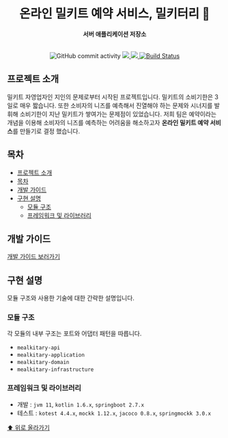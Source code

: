 <div align="center">
  <br>
  <h1>온라인 밀키트 예약 서비스, 밀키터리 🍣</h1>
  <strong>서버 애플리케이션 저장소</strong>
</div>
<br>

<p align="center">
    <img src="https://img.shields.io/github/commit-activity/w/le2sky/mealkitary-server" alt="GitHub commit activity">
    <a href ="https://opensource.org/licenses/Apache-2.0">
        <img src="https://img.shields.io/badge/License-Apache%202.0-red.svg"/>
    </a>
    <a href="https://codecov.io/gh/le2sky/mealkitary-server" >
        <img src="https://codecov.io/gh/le2sky/mealkitary-server/branch/main/graph/badge.svg?token=MRR5C1OFUL"/>
    </a>
    <a href="https://github.com/le2sky/mealkitary-server/.git/workflows/mealkitary-main-ci.yml">
        <img src="https://github.com/le2sky/mealkitary-server/actions/workflows/mealkitary-main-ci.yml/badge.svg" alt="Build Status">
    </a>
</p>

## 프로젝트 소개

밀키트 자영업자인 지인의 문제로부터 시작된 프로젝트입니다. 밀키트의 소비기한은 3일로 매우 짧습니다.
또한 소비자의 니즈를 예측해서 진열해야 하는 문제와 시너지를 발휘해 소비기한이 지난 밀키트가 쌓여가는 문제점이 있었습니다. 저희 팀은 예약이라는 개념을 이용해 소비자의 니즈를 예측하는 어려움을 해소하고자 **온라인
밀키트 예약 서비스**를 만들기로 결정 했습니다.

## 목차

- [프로젝트 소개](#프로젝트-소개)
- [목차](#목차)
- [개발 가이드](#개발-가이드)
- [구현 설명](#구현-설명)
    - [모듈 구조](#모듈-구조)
    - [프레임워크 및 라이브러리](#프레임워크-및-라이브러리)

## 개발 가이드

[개발 가이드 보러가기](https://github.com/le2sky/mealkitary-server/blob/main/docs/tech.md)

## 구현 설명

모듈 구조와 사용한 기술에 대한 간략한 설명입니다.

### 모듈 구조

각 모듈의 내부 구조는 포트와 어댑터 패턴을 따릅니다.

- `mealkitary-api`
- `mealkitary-application`
- `mealkitary-domain`
- `mealkitary-infrastructure`

### 프레임워크 및 라이브러리

- 개발 : `jvm 11`, `kotlin 1.6.x`, `springboot 2.7.x`
- 테스트 : `kotest 4.4.x`, `mockk 1.12.x`, `jacoco 0.8.x`, `springmockk 3.0.x`

[⬆ 위로 올라가기](#목차)

